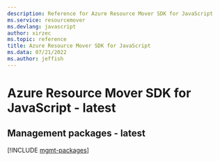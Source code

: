 ```yaml
---
description: Reference for Azure Resource Mover SDK for JavaScript
ms.service: resourcemover
ms.devlang: javascript
author: xirzec
ms.topic: reference
title: Azure Resource Mover SDK for JavaScript
ms.data: 07/21/2022
ms.author: jeffish
---
```

# Azure Resource Mover SDK for JavaScript - latest

## Management packages - latest
[!INCLUDE [mgmt-packages](resource-mover-mgmt-index.md)]